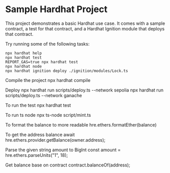 # Sample Hardhat Project

This project demonstrates a basic Hardhat use case. It comes with a sample contract, a test for that contract, and a Hardhat Ignition module that deploys that contract.

Try running some of the following tasks:

```shell
npx hardhat help
npx hardhat test
REPORT_GAS=true npx hardhat test
npx hardhat node
npx hardhat ignition deploy ./ignition/modules/Lock.ts
```
Compile the project
npx hardhat compile

Deploy
npx hardhat run scripts/deploy.ts --network sepolia
npx hardhat run scripts/deploy.ts --network ganache

To run the test
npx hardhat test

To run ts node
npx ts-node script/mint.ts


To format the balance to more readable
hre.ethers.formatEther(balance)

To get the address balance
await hre.ethers.provider.getBalance(owner.address);

Parse the given string amount to BigInt
const amount = hre.ethers.parseUnits("1", 18);

Get balance base on contract
contract.balanceOf(address);